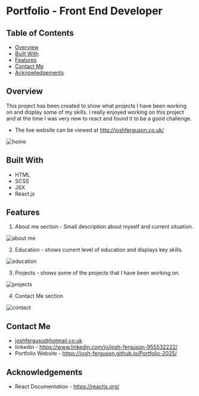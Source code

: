 # Portfolio - Front End Developer

## Table of Contents

- [Overview](#overview)
- [Built With](#built-with)
- [Features](#features)
- [Contact Me](#contact-me)
- [Acknowledgements](#acknowledgements)

## Overview
This project has been created to show what projects I have been working on and display some of my skills. I really enjoyed working on this project and at the time I was very new to react and found it to be a good challenge.
+ The live website can be viewed at http://joshferguson.co.uk/

![home](https://user-images.githubusercontent.com/43879432/187034256-af16810a-cbb4-4ecd-b4e0-d5c041a2d07a.jpg)


## Built With
+ HTML
+ SCSS
+ JSX
+ React.js

## Features
1. About me section - Small description about myself and current situation.

![about me](https://user-images.githubusercontent.com/43879432/187034610-ab0a53e3-81b2-467c-85bc-652d2f39d3aa.jpg)

2. Education - shows current level of education and displays key skills.

![education](https://user-images.githubusercontent.com/43879432/187034665-0874095b-576c-4d29-84fa-7fa338752d50.jpg)

3. Projects - shows some of the projects that I have been working on.

![projects](https://user-images.githubusercontent.com/43879432/187034719-cb228477-6584-4d2b-bb60-22511c1374ca.jpg)

4. Contact Me section

![contact](https://user-images.githubusercontent.com/43879432/187034764-feb3a304-4348-4da2-b421-8ebe53d62263.jpg)

## Contact Me
+ joshferguso@hotmail.co.uk
+ linkedin - https://www.linkedin.com/in/josh-ferguson-955532222/
+ Portfolio Website - https://josh-ferguson.github.io/Portfolio-2025/

## Acknowledgements
+ React Documentation - https://reactjs.org/
